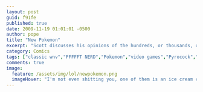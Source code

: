 ```yaml
---
layout: post
guid: f91fe
published: true
date: 2009-11-19 01:01:01 -0500
author: pope
title: "New Pokemon"
excerpt: "Scott discusses his opinions of the hundreds, or thousands, or no, wait I\'m pretty sure it\'s fucking billions of new Pokemon that the youngsters are playing with these days. Spoiler alert: they suck and everyone hates them."
category: Comics
tags: ["classic wnv","PFFFFT NERD","Pokemon","video games","Pyrocock","rant"]
comments: true 
image:
  feature: /assets/img/lol/newpokemon.png
  imageHover: "I'm not even shitting you, one of them is an ice cream cone with a face now. CHARMANDER USES LICK. IT'S SUPER EFFECTIVE!"
---
```


